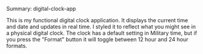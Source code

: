 Summary: digital-clock-app

This is my functional digital clock application.  It displays the current time and date and updates in real time.  I styled it to reflect what you might see in a physical digital clock.  The clock has a default setting in Military time, but if you press the "Format" button it will toggle between 12 hour and 24 hour formats.
